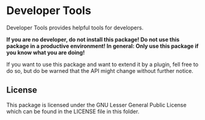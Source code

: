 Developer Tools
===============

Developer Tools provides helpful tools for developers.

**If you are no developer, do not install this package! Do not use this package in a productive environment! In general: Only use this package if you know what you are doing!**

If you want to use this package and want to extend it by a plugin, fell free to do so, but do be warned that the API might change without further notice.


License
-------

This package is licensed under the GNU Lesser General Public License which can be found in the LICENSE file in this folder.
